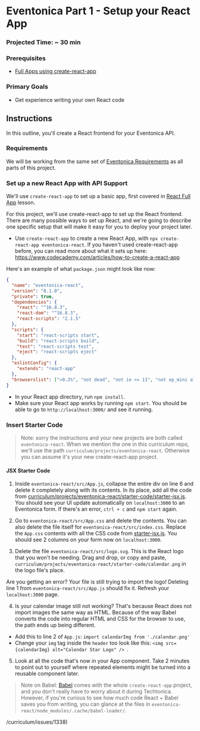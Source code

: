 # Eventonica Part 1 - Setup your React App

### Projected Time: ~ 30 min

### Prerequisites

- [Full Apps using create-react-app](../../react-js/react-part-5-full-apps.md)

### Primary Goals

- Get experience writing your own React code

## Instructions

In this outline, you'll create a React frontend for your Eventonica API.

### Requirements

We will be working from the same set of [Eventonica Requirements](./README.md) as all parts of this project.

### Set up a new React App with API Support

We'll use `create-react-app` to set up a basic app, first covered in [React Full App](../../react-js/react-part4-full-apps.md) lesson.

For this project, we'll use create-react-app to set up the React frontend. There are many possible ways to set up React,
and we're going to describe one specific setup that will make it easy for you to deploy your project later.

- Use `create-react-app` to create a new React App, with `npx create-react-app eventonica-react`.
  If you haven't used create-react-app before, you can read more about what it sets up here: https://www.codecademy.com/articles/how-to-create-a-react-app

Here's an example of what `package.json` might look like now:

```json
{
  "name": "eventonica-react",
  "version": "0.1.0",
  "private": true,
  "dependencies": {
    "react": "^16.8.3",
    "react-dom": "^16.8.3",
    "react-scripts": "2.1.5"
  },
  "scripts": {
    "start": "react-scripts start",
    "build": "react-scripts build",
    "test": "react-scripts test",
    "eject": "react-scripts eject"
  },
  "eslintConfig": {
    "extends": "react-app"
  },
  "browserslist": [">0.2%", "not dead", "not ie <= 11", "not op_mini all"]
}
```

- In your React app directory, run `npm install`.
- Make sure your React app works by running `npm start`. You should be able to go to `http://localhost:3000/` and see it running.

### Insert Starter Code

> Note: sorry the instructions and your new projects are both called `eventonica-react`.  When we mention the one in this curriculum repo, we'll use the path `curriculum/projects/eventonica-react`. Otherwise you can assume it's your new create-react-app project.

#### JSX Starter Code

1. Inside `eventonica-react/src/App.js`, collapse the entire div on line 6 and delete it completely along with its contents.  In its place, add all the code from [curriculum/projects/eventonica-react/starter-code/starter-jsx.js](./starter-code/starter-jsx.js).  You should see your UI update automatically on `localhost:3000` to an Eventonica form.  If there's an error, `ctrl + c` and `npm start` again.

2. Go to `eventonica-react/src/App.css` and delete the contents. You can also delete the file itself for `eventonica-react/src/index.css`. Replace the `App.css` contents with all the CSS code from [starter-jsx.js](./starter-code/index.css). You should see 2 columns on your form now on `localhost:3000`.

3. Delete the file `eventonica-react/src/logo.svg`. This is the React logo that you won't be needing. Drag and drop, or copy and paste, `curriculum/projects/eventonica-react/starter-code/calendar.png` in the logo file's place.  

Are you getting an error?  Your file is still trying to import the logo!  Deleting line 1 from `eventonica-react/src/App.js` should fix it. Refresh your `localhost:3000` page.

4. Is your calendar image still not working?  That's because React does not import images the same way as HTML. Because of the way Babel converts the code into regular HTML and CSS for the browser to use, the path ends up being different.
  - Add this to line 2 of `App.js`: `import calendarImg from './calendar.png'`
  - Change your `img` tag inside the `header` too look like this: `<img src={calendarImg} alt="Calendar Star Logo" />
`.

5.  Look at all the code that's now in your App component. Take 2 minutes to point out to yourself where repeated elements might be turned into a reusable component later.

> Note on Babel:  [Babel](https://medium.com/swlh/the-role-of-babel-in-react-dbcf78c69125) comes with the whole `create-react-app` project, and you don't really have to worry about it during Techtonica. However, if you're curious to see how much code React + Babel saves you from writing, you can glance at the files in `eventonica-react/node_modules/.cache/babel-loader/`.

/curriculum/issues/1338)
